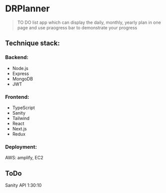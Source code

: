 # DRPlanner
> TO DO list app which can display the daily, monthly, yearly plan in one page and use praogress bar to demonstrate your progress 

## Technique stack:
### Backend:
- Node.js
- Express
- MongoDB
- JWT

### Frontend:
- TypeScript
- Sanity
- Tailwind
- React
- Next.js
- Redux

### Deployment:
AWS: amplify, EC2

## ToDo
Sanity API 1:30:10
